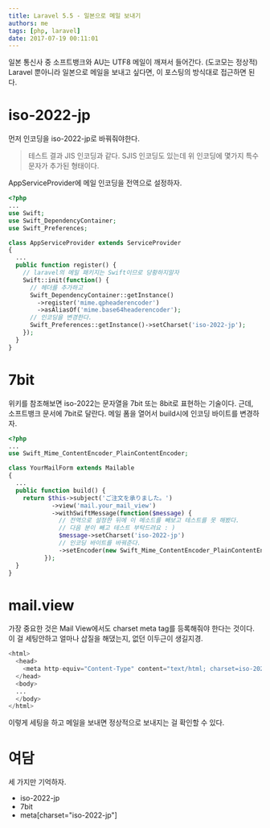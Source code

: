 ```yaml
---
title: Laravel 5.5 - 일본으로 메일 보내기
authors: me
tags: [php, laravel]
date: 2017-07-19 00:11:01
---
```


일본 통신사 중 소프트뱅크와 AU는 UTF8 메일이 깨져서 들어간다. (도코모는 정상적)
Laravel 뿐아니라 일본으로 메일을 보내고 싶다면, 이 포스팅의 방식대로 접근하면 된다.

# iso-2022-jp

먼저 인코딩을 iso-2022-jp로 바꿔줘야한다.

> 테스트 결과 JIS 인코딩과 같다.
> SJIS 인코딩도 있는데 위 인코딩에 몇가지 특수문자가 추가된 형태이다.

AppServiceProvider에 메일 인코딩을 전역으로 설정하자.

```php title="app/Providers/AppServiceProvider.php"
<?php
...
use Swift;
use Swift_DependencyContainer;
use Swift_Preferences;

class AppServiceProvider extends ServiceProvider
{
  ...
  public function register() {
    // laravel의 메일 패키지는 Swift이므로 당황하지말자
    Swift::init(function() {
      // 헤더를 추가하고
      Swift_DependencyContainer::getInstance()
        ->register('mime.qpheaderencoder')
        ->asAliasOf('mime.base64headerencoder');
      // 인코딩을 변경한다.
      Swift_Preferences::getInstance()->setCharset('iso-2022-jp');
    });
  }
}
```

# 7bit

위키를 참조해보면 iso-2022는 문자열을 7bit 또는 8bit로 표현하는 기술이다. 근데, 소프트뱅크 문서에 7bit로 달란다.
메일 폼을 열어서 build시에 인코딩 바이트를 변경하자.

```php title="app/Mail/YourMailForm.php"
<?php
...
use Swift_Mime_ContentEncoder_PlainContentEncoder;

class YourMailForm extends Mailable
{
  ...
  public function build() {
    return $this->subject('ご注文を承りました。')
            ->view('mail.your_mail_view')
            ->withSwiftMessage(function($message) {
              // 전역으로 설정한 뒤에 이 메소드를 빼보고 테스트를 못 해봤다.
              // 다음 분이 빼고 테스트 부탁드려요 : )
              $message->setCharset('iso-2022-jp')
              // 인코딩 바이트를 바꿔준다.
              ->setEncoder(new Swift_Mime_ContentEncoder_PlainContentEncoder('7bit'));
          });
  }
}
```

# mail.view

가장 중요한 것은 Mail View에서도 charset meta tag를 등록해줘야 한다는 것이다.
이 걸 세팅안하고 얼마나 삽질을 해댔는지, 없던 이두근이 생길지경.

```php title="resources/view/mail/your_mail_view.blade.php"
<html>
  <head>
    <meta http-equiv="Content-Type" content="text/html; charset=iso-2022-jp">
  </head>
  <body>
  ...
  </body>
</html>
```

이렇게 세팅을 하고 메일을 보내면 정상적으로 보내지는 걸 확인할 수 있다.

# 여담

세 가지만 기억하자.

- iso-2022-jp
- 7bit
- meta[charset="iso-2022-jp"]
